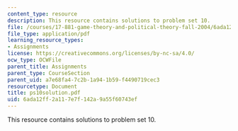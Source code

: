 ```yaml
---
content_type: resource
description: This resource contains solutions to problem set 10.
file: /courses/17-881-game-theory-and-political-theory-fall-2004/6ada12ff2a117e7f142a9a55f60743ef_ps10solution.pdf
file_type: application/pdf
learning_resource_types:
- Assignments
license: https://creativecommons.org/licenses/by-nc-sa/4.0/
ocw_type: OCWFile
parent_title: Assignments
parent_type: CourseSection
parent_uid: a7e68fa4-7c2b-1a94-1b59-f4490719cec3
resourcetype: Document
title: ps10solution.pdf
uid: 6ada12ff-2a11-7e7f-142a-9a55f60743ef
---
```

This resource contains solutions to problem set 10.
